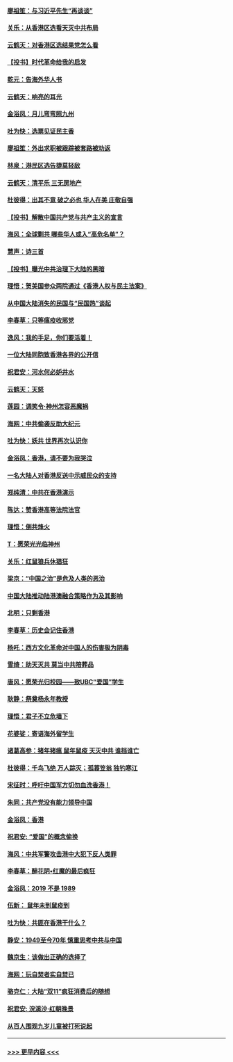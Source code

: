 #### [廖祖笙：与习近平先生“再谈谈”](../pages/nsc993/n11687005.md?t=11282101) 
#### [关乐：从香港区选看天灭中共布局](../pages/nsc993/n11686647.md?t=11282101) 
#### [云鹤天：对香港区选结果党怎么看](../pages/nsc993/n11686216.md?t=11282101) 
#### [【投书】时代革命给我的启发](../pages/nsc993/n11684287.md?t=11282101) 
#### [乾元：告海外华人书](../pages/nsc993/n11684044.md?t=11282101) 
#### [云鹤天：响亮的耳光](../pages/nsc993/n11684254.md?t=11282101) 
#### [金浴凤：月儿弯弯照九州](../pages/nsc993/n11684231.md?t=11282101) 
#### [吐为快：选票见证民主香](../pages/nsc993/n11684206.md?t=11282101) 
#### [廖祖笙：外出求职被跟踪被套路被劝返](../pages/nsc993/n11683874.md?t=11282101) 
#### [林泉：港民区选告捷莫轻敌](../pages/nsc993/n11683930.md?t=11282101) 
#### [云鹤天：清平乐 三无房地产](../pages/nsc993/n11681521.md?t=11282101) 
#### [杜彼得：出其不意 破之必也 华人在美 庄敬自强](../pages/nsc993/n11679554.md?t=11282101) 
#### [【投书】解散中国共产党与共产主义的宣言](../pages/nsc993/n11679177.md?t=11282101) 
#### [海风：全球剿共 哪些华人或入“高危名单”？](../pages/nsc993/n11678617.md?t=11282101) 
#### [慧声：诗三首](../pages/nsc993/n11678848.md?t=11282101) 
#### [【投书】曝光中共治理下大陆的黑暗](../pages/nsc993/n11678674.md?t=11282101) 
#### [理悟：贺美国参众两院通过《香港人权与民主法案》](../pages/nsc993/n11678104.md?t=11282101) 
#### [从中国大陆消失的民国与“民国热”谈起](../pages/nsc993/n11678075.md?t=11282101) 
#### [李春草：只等瘟疫收邪党](../pages/nsc993/n11677308.md?t=11282101) 
#### [逸风：我的手足，你们要活着！](../pages/nsc993/n11676352.md?t=11282101) 
#### [一位大陆同胞致香港各界的公开信](../pages/nsc993/n11675761.md?t=11282101) 
#### [祝君安：河水何必妒井水](../pages/nsc993/n11675746.md?t=11282101) 
#### [云鹤天：天怒](../pages/nsc993/n11675718.md?t=11282101) 
#### [莲园：调笑令‧神州怎容恶魔祸](../pages/nsc993/n11675648.md?t=11282101) 
#### [海网：中共偷袭反助大纪元](../pages/nsc993/n11673515.md?t=11282101) 
#### [吐为快：妖共 世界再次认识你](../pages/nsc993/n11673506.md?t=11282101) 
#### [金浴凤：香港，请不要为我哭泣](../pages/nsc993/n11673248.md?t=11282101) 
#### [一名大陆人对香港反送中示威民众的支持](../pages/nsc993/n11672615.md?t=11282101) 
#### [郑纯清：中共在香港演示](../pages/nsc993/n11670539.md?t=11282101) 
#### [陈达：赞香港高等法院法官](../pages/nsc993/n11669542.md?t=11282101) 
#### [理悟：倒共烽火](../pages/nsc993/n11668844.md?t=11282101) 
#### [T：愿荣光光临神州](../pages/nsc993/n11668421.md?t=11282101) 
#### [关乐：红鼠狼兵休猖狂](../pages/nsc993/n11668378.md?t=11282101) 
#### [梁京：“中国之治”是危及人类的恶治](../pages/nsc993/n11668328.md?t=11282101) 
#### [中国大陆推动陆港澳融合策略作为及其影响](../pages/nsc993/n11668157.md?t=11282101) 
#### [北明：只剩香港](../pages/nsc993/n11668002.md?t=11282101) 
#### [李春草：历史会记住香港](../pages/nsc993/n11667927.md?t=11282101) 
#### [杨吒：西方文化革命对中国人的伤害极为阴毒](../pages/nsc993/n11664521.md?t=11282101) 
#### [雪绮：助天灭共 莫当中共陪葬品](../pages/nsc993/n11662650.md?t=11282101) 
#### [唐风：愿荣光归校园——致UBC“爱国”学生](../pages/nsc993/n11662194.md?t=11282101) 
#### [耿静：祭奠杨永年教授](../pages/nsc993/n11662514.md?t=11282101) 
#### [理悟：君子不立危墙下](../pages/nsc993/n11662172.md?t=11282101) 
#### [花婆娑：寄语海外留学生](../pages/nsc993/n11662121.md?t=11282101) 
#### [诸葛高参：猪年猪瘟 鼠年鼠疫 天灭中共 谁挡谁亡](../pages/nsc993/n11661980.md?t=11282101) 
#### [杜彼得：千鸟飞绝 万人踪灭；孤蓑笠翁 独钓寒江](../pages/nsc993/n11661170.md?t=11282101) 
#### [宋征时：呼吁中国军方切勿血洗香港！](../pages/nsc993/n11415318.md?t=11282101) 
#### [朱同：共产党没有能力领导中国](../pages/nsc993/n11660421.md?t=11282101) 
#### [金浴凤：香港](../pages/nsc993/n11660419.md?t=11282101) 
#### [祝君安: “爱国”的概念偷换](../pages/nsc993/n11659706.md?t=11282101) 
#### [海风：中共军警攻击港中大犯下反人类罪](../pages/nsc993/n11659632.md?t=11282101) 
#### [李春草：醉花阴•红魔的最后疯狂](../pages/nsc993/n11659287.md?t=11282101) 
#### [金浴凤：2019 不是 1989](../pages/nsc993/n11657663.md?t=11282101) 
#### [伍新： 鼠年未到鼠疫到](../pages/nsc993/n11655098.md?t=11282101) 
#### [吐为快：共匪在香港干什么？](../pages/nsc993/n11654891.md?t=11282101) 
#### [静安：1949至今70年 慎重思考中共与中国](../pages/nsc993/n11651244.md?t=11282101) 
#### [魏京生：该做出正确的选择了](../pages/nsc993/n11653084.md?t=11282101) 
#### [海网：玩自焚者实自焚已](../pages/nsc993/n11652423.md?t=11282101) 
#### [骆克仁：大陆“双11”疯狂消费后的随想](../pages/nsc993/n11652305.md?t=11282101) 
#### [祝君安: 浣溪沙·红朝晚景](../pages/nsc993/n11652258.md?t=11282101) 
#### [从百人围观九岁儿童被打死说起](../pages/nsc993/n11651030.md?t=11282101) 

----
#### [ >>> 更早内容 <<< ](../indexes/nsc993-earlier.md)
